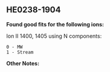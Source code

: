## HE0238-1904
**Found good fits for the following ions:**

Ion II 1400, 1405 using N components:
```
0 - MW
1 - Stream
```


**Other Notes:**

